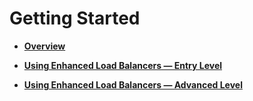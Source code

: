# Getting Started<a name="EN-US_TOPIC_0091131364"></a>

-   **[Overview](overview.md)**  

-   **[Using Enhanced Load Balancers — Entry Level](using-enhanced-load-balancers-entry-level.md)**  

-   **[Using Enhanced Load Balancers — Advanced Level](using-enhanced-load-balancers-advanced-level.md)**  


